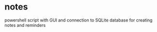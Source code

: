 notes
=====

powershell script with GUI and connection to SQLite database for creating notes and reminders
